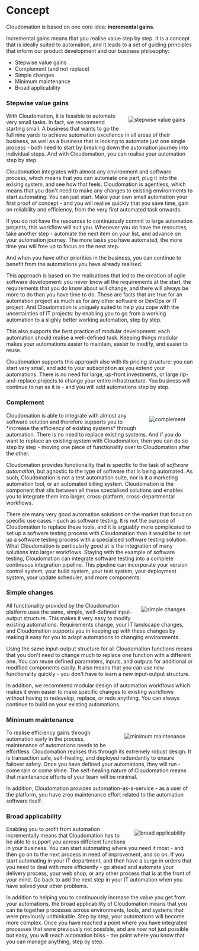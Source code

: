 # Concept

Cloudomation is based on one core idea: **incremental gains**.

Incremental gains means that you realise value step by step. It is a concept that is ideally suited to automation, and it leads to a set of guiding principles that inform our product development and our business philosophy:
- Stepwise value gains
- Complement (and not replace)
- Simple changes
- Minimum maintenance  
- Broad applicability

### Stepwise value gains
<img src="/sitedata/images/stepwise_value_gains.jpg" alt="stepwise value gains" class="responsive d-none d-md-block" style="float:right; margin: 10px 20px"/>
With Cloudomation, it is feasible to automate very small tasks. In fact, we recommend starting small. A business that wants to go the full nine yards to achieve automation excellence in all areas of their business, as well as a business that is looking to automate just one single process - both need to start by breaking down the automation journey into individual steps. And with Cloudomation, you can realise your automation step by step.

Cloudomation integrates with almost any environment and software process, which means that you can automate one part, plug it into the exising system, and see how that feels. Cloudomation is agentless, which means that you don't need to make any changes to existing environments to start automating. You can just start. Make your own small automation your first proof of concept - and you will realise quickly that you save time, gain on reliability and efficiency, from the very first automated task onwards.  

If you do not have the resources to continuously commit to large automation projects, this workflow will suit you. Whenever you do have the resources, take another step - automate the next item on your list, and advance on your automation journey. The more tasks you have automated, the more time you will free up to focus on the next step.

And when you have other priorities in the business, you can continue to benefit from the automations you have already realised.  

This approach is based on the realisations that led to the creation of agile software development: you never know all the requirements at the start, the requirements that you do know about will change, and there will always be more to do than you have time to do. These are facts that are true for an automation project as much as for any other software or DevOps or IT project. And Cloudomation is uniquely suited to help you cope with the uncertainties of IT projects: by enabling you to go from a working automation to a slighly better working automation, step by step.  

This also supports the best practice of modular development: each automation should realise a well-defined task. Keeping things modular makes your automations easier to maintain, easier to modify, and easier to reuse.  

Cloudomation supports this approach also with its pricing structure: you can start very small, and add to your subscription as you extend your automations. There is no need for large, up-front investments, or large rip-and-replace projects to change your entire infrastructure. You business will continue to run as it is - and you will add automations step by step.

### Complement  
<img src="/sitedata/images/complement.jpg" alt="complement" class="responsive d-none d-md-block" style="float:right; margin: 10px 20px"/>
Cloudomation is able to integrate with almost any software solution and therefore supports you to *increase the efficiency of existing systems* through automation. There is no need to replace existing systems. And if you do want to replace an existing system with Cloudomation, then you can do so step by step - moving one piece of functionality over to Cloudomation after the other.

Cloudomation provides functionality that is specific to the task of *software automation*, but agnostic to the type of software that is being automated. As such, Cloudomation is not a test automation suite, nor is it a marketing automation tool, or an automated billing system. Cloudomation is the component that sits between all these specialised solutions and enables you to integrate them into larger, cross-platform, cross-departmental workflows.

There are many very good automation solutions on the market that focus on specific use cases - such as software testing. It is not the purpose of Cloudomation to replace these tools, and it is arguably more complicated to set up a software testing process with Cloudomation than it would be to set up a software testing process with a specialised software testing solution. What Cloudomation is particularly good at is the integration of many solutions into larger workflows. Staying with the example of software testing, Cloudomation can integrate software testing into a complete continuous integration pipeline. This pipeline can incorporate your version control system, your build system, your test system, your deployment system, your update scheduler, and more components.

### Simple changes  
<img src="/sitedata/images/simple_changes.jpg" alt="simple changes" class="responsive d-none d-md-block" style="float:right; margin: 10px 20px"/>
All functionality provided by the Cloudomation platform uses the same, simple, well-defined input-output structure. This makes it very easy to modify existing automations. Requirements change, your IT landscape changes, and Cloudomation supports you in keeping up with these changes by making it easy for you to adapt automations to changing environments.

Using the same input-output structure for all Cloudomation functions means that you don't need to change much to replace one function with a different one. You can reuse defined parameters, inputs, and outputs for additional or modified components easily. It also means that you can use new functionality quickly - you don't have to learn a new input-output structure.

In addition, we recommend modular design of automation workflows which makes it even easier to make specific changes to existing workflows without having to redevelop, replace, or redo anything. You can always continue to build on your existing automations.

### Minimum maintenance
<img src="/sitedata/images/minimum_maintenance.jpg" alt="minimum maintenance" class="responsive d-none d-md-block" style="float:right; margin: 10px 20px"/>
To realise efficiency gains through automation early in the process, maintenance of automations needs to be effortless. Cloudomation realises this through its extremely robust design. It is transaction safe, self-healing, and deployed redundantly to ensure failover safety. Once you have defined your automations, they will run - come rain or come shine. The self-healing nature of Cloudomation means that maintenance efforts of your team will be minimal.

In addition, Cloudomation provides automation-as-a-service - as a user of the platform, you have zreo maintenance effort related to the automation software itself.

### Broad applicability
<img src="/sitedata/images/broad_applicability.jpg" alt="broad applicability" class="responsive d-none d-md-block" style="float:right; margin: 10px 20px"/>
Enabling you to profit from automation incrementally means that Cloudomation has to be able to support you across different functions in your business. You can start automating where you need it most - and then go on to the next process in need of improvement, and so on. If you start automating in your IT department, and then have a surge in orders that you need to deal with more efficiently - go ahead and automate your delivery process, your web shop, or any other process that is at the front of your mind. Go back to add the next step in your IT automation when you have solved your other problems.

In addition to helping you to continuously increase the value you get from your automations, the broad applicability of Cloudomation means that you can tie together processes across environments, tools, and systems that were previously unthinkable. Step by step, your automations will become more complex. Once you have reached a point where you have integrated processes that were previously not possible, and are now not just possible but easy, you will  reach automation bliss - the point where you know that you can manage anything, step by step.
